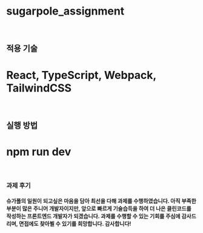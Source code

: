 # sugarpole_assignment

<br/>

## 적용 기술

# React, TypeScript, Webpack, TailwindCSS

<br/>

## 실행 방법

# npm run dev

<br/>

### 과제 후기

#### 슈가폴의 일원이 되고싶은 마음을 담아 최선을 다해 과제를 수행하였습니다. 아직 부족한 부분이 많은 주니어 개발자이지만, 앞으로 빠르게 기술습득을 하여 더 나은 클린코드를 작성하는 프론트엔드 개발자가 되겠습니다. 과제를 수행할 수 있는 기회를 주심에 감사드리며, 면접에도 찾아뵐 수 있기를 희망합니다. 감사합니다!
